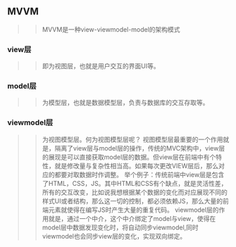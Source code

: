 ## MVVM
>> MVVM是一种view-viewmodel-model的架构模式

### view层
>> 即为视图层，也就是用户交互的界面UI等。

### model层
>> 为模型层，也就是数据模型层，负责与数据库的交互存取等。

### viewmodel层
>> 为视图模型层。何为视图模型层呢？
>>视图模型层最重要的一个作用就是，隔离了view层与model层的操作，传统的MVC架构中，view层的展现是可以直接获取model层的数据。但view层在前端中有个特性，就是修改量与复杂性相当高。如果每次更改VIEW层后，那么对应的都要对取数据时作调整。
>>举个例子：传统前端中view层是包含了HTML，CSS，JS。其中HTML和CSS有个缺点，就是灵活性差，所有的交互改变，比如说我想根据某个数据的变化而对应展现不同的样式UI或者结构，那么这一切的控制，都必须依赖JS，那么大量的前端元素就使得在编写JS时产生大量的重复代码。
>>viewmodel层的作用就是，通过一个中介，这个中介绑定了model与view，使得在model层中数据发现变化时，将自动同步viewmodel,同时viewmodel也会同步view层的变化，实现双向绑定。
